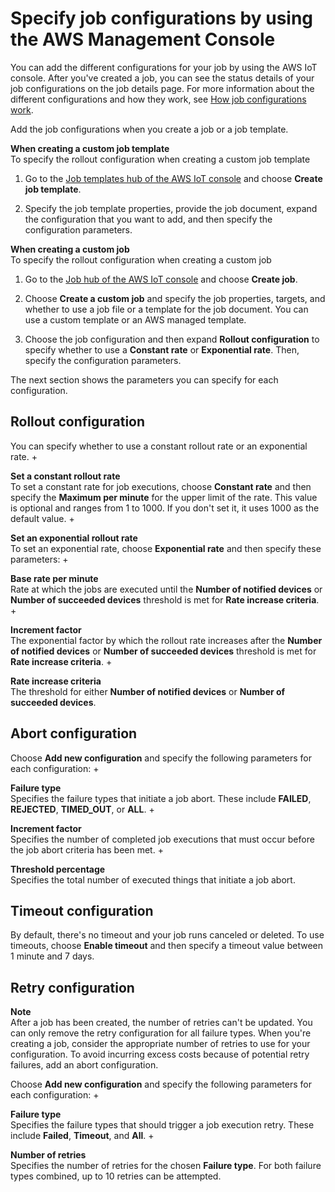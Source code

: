 # Specify job configurations by using the AWS Management Console<a name="job-configurations-console"></a>

You can add the different configurations for your job by using the AWS IoT console\. After you've created a job, you can see the status details of your job configurations on the job details page\. For more information about the different configurations and how they work, see [How job configurations work](jobs-configurations-details.md)\.

Add the job configurations when you create a job or a job template\.

**When creating a custom job template**  
To specify the rollout configuration when creating a custom job template

1. Go to the [Job templates hub of the AWS IoT console](https://console.aws.amazon.com/iot/home#/jobtemplatehub) and choose **Create job template**\.

1. Specify the job template properties, provide the job document, expand the configuration that you want to add, and then specify the configuration parameters\.

**When creating a custom job**  
To specify the rollout configuration when creating a custom job

1. Go to the [Job hub of the AWS IoT console](https://console.aws.amazon.com/iot/home#/jobhub) and choose **Create job**\.

1. Choose **Create a custom job** and specify the job properties, targets, and whether to use a job file or a template for the job document\. You can use a custom template or an AWS managed template\.

1. Choose the job configuration and then expand **Rollout configuration** to specify whether to use a **Constant rate** or **Exponential rate**\. Then, specify the configuration parameters\.

The next section shows the parameters you can specify for each configuration\.

## Rollout configuration<a name="job-rollout-console"></a>

You can specify whether to use a constant rollout rate or an exponential rate\.
+ 

**Set a constant rollout rate**  
To set a constant rate for job executions, choose **Constant rate** and then specify the **Maximum per minute** for the upper limit of the rate\. This value is optional and ranges from 1 to 1000\. If you don't set it, it uses 1000 as the default value\. 
+ 

**Set an exponential rollout rate**  
To set an exponential rate, choose **Exponential rate** and then specify these parameters:
  + 

**Base rate per minute**  
Rate at which the jobs are executed until the **Number of notified devices** or **Number of succeeded devices** threshold is met for **Rate increase criteria**\.
  + 

**Increment factor**  
The exponential factor by which the rollout rate increases after the **Number of notified devices** or **Number of succeeded devices** threshold is met for **Rate increase criteria**\.
  + 

**Rate increase criteria**  
The threshold for either **Number of notified devices** or **Number of succeeded devices**\.

## Abort configuration<a name="job-abort-console"></a>

Choose **Add new configuration** and specify the following parameters for each configuration:
+ 

**Failure type**  
Specifies the failure types that initiate a job abort\. These include **FAILED**, **REJECTED**, **TIMED\_OUT**, or **ALL**\.
+ 

**Increment factor**  
Specifies the number of completed job executions that must occur before the job abort criteria has been met\.
+ 

**Threshold percentage**  
Specifies the total number of executed things that initiate a job abort\.

## Timeout configuration<a name="job-timeout-console"></a>

By default, there's no timeout and your job runs canceled or deleted\. To use timeouts, choose **Enable timeout** and then specify a timeout value between 1 minute and 7 days\.

## Retry configuration<a name="job-retry-console"></a>

**Note**  
After a job has been created, the number of retries can't be updated\. You can only remove the retry configuration for all failure types\. When you're creating a job, consider the appropriate number of retries to use for your configuration\. To avoid incurring excess costs because of potential retry failures, add an abort configuration\.

Choose **Add new configuration** and specify the following parameters for each configuration:
+ 

**Failure type**  
Specifies the failure types that should trigger a job execution retry\. These include **Failed**, **Timeout**, and **All**\. 
+ 

**Number of retries**  
Specifies the number of retries for the chosen **Failure type**\. For both failure types combined, up to 10 retries can be attempted\.